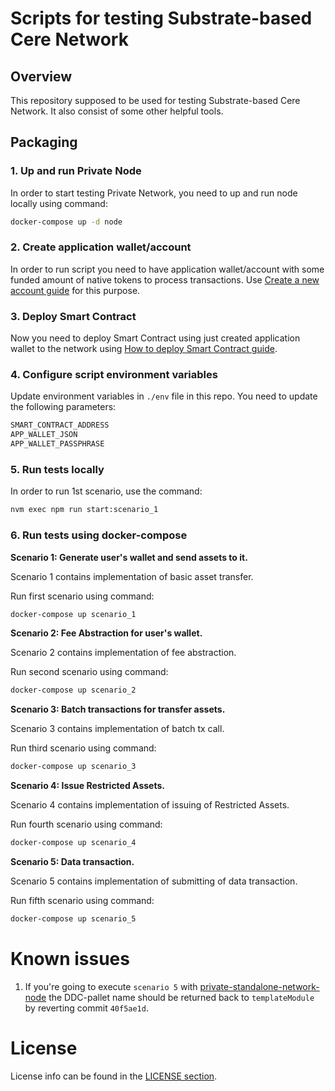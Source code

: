 # Scripts for testing Substrate-based Cere Network 

## Overview 
This repository supposed to be used for testing Substrate-based Cere Network. It also consist of some other helpful tools.

## Packaging
### 1. Up and run Private Node
In order to start testing Private Network, you need to up and run node locally using command:
```bash
docker-compose up -d node
```

### 2. Create application wallet/account 

In order to run script you need to have application wallet/account with some funded amount of native tokens to process transactions. Use [Create a new account guide](https://github.com/Cerebellum-Network/validator-instructions/blob/master/docs/staking_accounts.md#step-1-create-a-stash-account) for this purpose.

### 3. Deploy Smart Contract

Now you need to deploy Smart Contract using just created application wallet to the network using [How to deploy Smart Contract guide](https://github.com/Cerebellum-Network/private-standalone-network-node/blob/dev/docs/derivative_assets.md#how-to-deploy-enterprise-derivative-assets-via-smart-contract).


### 4. Configure script environment variables

Update environment variables in `./env` file in this repo. You need to update the following parameters:
```bash
SMART_CONTRACT_ADDRESS
APP_WALLET_JSON
APP_WALLET_PASSPHRASE
```
### 5. Run tests locally
In order to run 1st scenario, use the command:
```bash
nvm exec npm run start:scenario_1 
```

### 6. Run tests using docker-compose

**Scenario 1: Generate user's wallet and send assets to it.**

Scenario 1 contains implementation of basic asset transfer.

Run first scenario using command:
```bash
docker-compose up scenario_1
```
**Scenario 2: Fee Abstraction for user's wallet.**

Scenario 2 contains implementation of fee abstraction.

Run second scenario using command:
```bash
docker-compose up scenario_2
```
**Scenario 3: Batch transactions for transfer assets.**

Scenario 3 contains implementation of batch tx call.

Run third scenario using command:
```bash
docker-compose up scenario_3
```
**Scenario 4: Issue Restricted Assets.**

Scenario 4 contains implementation of issuing of Restricted Assets.

Run fourth scenario using command:
```bash
docker-compose up scenario_4
```
**Scenario 5: Data transaction.**

Scenario 5 contains implementation of submitting of data transaction.

Run fifth scenario using command:
```bash
docker-compose up scenario_5
```
# Known issues
1. If you're going to execute `scenario 5` with [private-standalone-network-node](https://github.com/Cerebellum-Network/private-standalone-network-node) the DDC-pallet name should be returned back to `templateModule` by reverting commit `40f5ae1d`.
# License 
License info can be found in the [LICENSE section](./docs/LICENSE.md).
